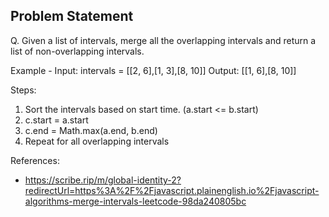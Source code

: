 ## Problem Statement

Q. Given a list of intervals, merge all the overlapping intervals and return a
list of non-overlapping intervals.

Example -
Input: intervals = [[2, 6],[1, 3],[8, 10]]
Output: [[1, 6],[8, 10]]

Steps:

1. Sort the intervals based on start time. (a.start <= b.start)
2. c.start = a.start
3. c.end = Math.max(a.end, b.end)
4. Repeat for all overlapping intervals

References:

- https://scribe.rip/m/global-identity-2?redirectUrl=https%3A%2F%2Fjavascript.plainenglish.io%2Fjavascript-algorithms-merge-intervals-leetcode-98da240805bc
